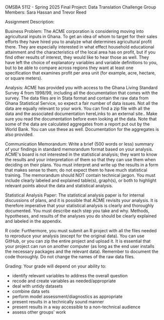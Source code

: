 OMSBA 5112 - Spring 2025 Final Project: Data Translation Challenge
Group Members: Sara Hassan and Trevor Reed

Assignment Description:

Business Problem:
The ACME corporation is considering moving into agricultural inputs in Ghana. To get an idea of whom to target for their sales efforts they have hired you to analyze what determines agricultural profit there. They are especially interested in what effect household educational attainment and the characteristics of the local area has on profit, but if you find other results of interest, they would like to hear those as well. They have left the choice of explanatory variables and variable definitions to you, but to be able to compare across regions they want at least one specification that examines profit per area unit (for example, acre, hectare, or square meters). 

Analysis:
ACME has provided you with access to the Ghana Living Standard Survey 4 from 1998/99, including all the documentation that comes with the survey. The data files are in Stata format and contain the raw data from Ghana Statistical Service, so expect a fair number of data issues. Not all the data are equally relevant to your work.
You can find a zip file with all the data and the associated documentation hereLinks to an external site.. Make sure you read the documentation before even looking at the data. Note that some of the data are calculated aggregates from a report put out by the World Bank. You can use these as well. Documentation for the aggregates is also provided. 

Communication
Memorandum:
Write a brief (500 words or less) summary of your findings in standard memorandum format based on your analysis. ACME's board is not interested in the statistical analysis; they want to know the results and your interpretation of them so that they can use them when deciding on their plans. You must interpret and write up the results in a form that makes sense to them; do not expect them to have much statistical training. The memorandum should NOT contain technical jargon. You must include clearly labeled and explained table(s), graph(s), or both to highlight relevant points about the data and statistical analysis.

Statistical Analysis Paper:
The statistical analysis paper is for internal discussions of plans, and it is possible that ACME revisits your analysis. It is therefore imperative that your statistical analysis is clearly and thoroughly documented. You must describe each step you take and why. Methods, hypotheses, and results of the analyses you do should be clearly explained and labeled in the appendix.

R code:
Furthermore, you must submit an R project with all the files needed to reproduce your analysis (except for the original data). You can use GitHub, or you can zip the entire project and upload it. It is essential that your project can run on another computer (as long as the end user installs the necessary packages and the relevant data). Remember to document the code thoroughly. Do not change the names of the raw data files. 

Grading:
Your grade will depend on your ability to:
- identify relevant variables to address the overall question
- recode and create variables as needed/appropriate
- deal with untidy datasets
- combine data sets
- perform model assessment/diagnostics as appropriate
- present results in a technically sound manner
- present results in a way accessible to a non-technical audience
- assess other groups' work
